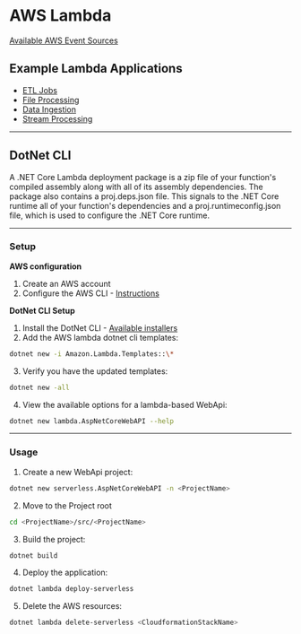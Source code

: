 # AWS Lambda

[Available AWS Event Sources](https://docs.aws.amazon.com/lambda/latest/dg/invoking-lambda-function.html)

## Example Lambda Applications

- [ETL Jobs](https://s3.amazonaws.com/awslambda-reference-architectures/extract-transform-load/lambda-refarch-etl.pdf)
- [File Processing](https://s3.amazonaws.com/awslambda-reference-architectures/file-processing/lambda-refarch-fileprocessing.pdf)
- [Data Ingestion](https://s3.amazonaws.com/awslambda-reference-architectures/web-app/lambda-refarch-webapp.pdf)
- [Stream Processing](https://s3.amazonaws.com/awslambda-reference-architectures/stream-processing/lambda-refarch-streamprocessing.pdf)

---

## DotNet CLI

A .NET Core Lambda deployment package is a zip file of your function's compiled assembly along with all of its assembly dependencies. The package also contains a proj.deps.json file. This signals to the .NET Core runtime all of your function's dependencies and a proj.runtimeconfig.json file, which is used to configure the .NET Core runtime.

---

### Setup

**AWS configuration**
1. Create an AWS account
2. Configure the AWS CLI - [Instructions](https://docs.aws.amazon.com/cli/latest/userguide/installing.html)

**DotNet CLI Setup**

1. Install the DotNet CLI - [Available installers](https://github.com/dotnet/core-setup#daily-builds)
2. Add the AWS lambda dotnet cli templates:<br />
```sh
dotnet new -i Amazon.Lambda.Templates::\*
```
3. Verify you have the updated templates:<br />
```sh
dotnet new -all
```
4. View the available options for a lambda-based WebApi:<br />
```sh
dotnet new lambda.AspNetCoreWebAPI --help
```

---

### Usage

1. Create a new WebApi project:
```sh
dotnet new serverless.AspNetCoreWebAPI -n <ProjectName>
```
2. Move to the Project root
```sh
cd <ProjectName>/src/<ProjectName>
```
3. Build the project:
```sh
dotnet build
```
4. Deploy the application:
```sh
dotnet lambda deploy-serverless
```
5. Delete the AWS resources:
```sh
dotnet lambda delete-serverless <CloudformationStackName>
```

